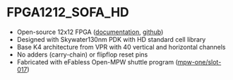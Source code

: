 # FPGA1212_SOFA_HD

- Open-source 12x12 FPGA ([documentation](https://skywater-openfpga.readthedocs.io/en/latest/datasheet/sofa_hd/), [github](https://github.com/lnis-uofu/SOFA))
- Designed with Skywater130nm PDK with HD standard cell library
- Base K4 architecture from VPR with 40 vertical and horizontal channels
- No adders (carry-chain) or flipflop reset pins
- Fabricated with eFabless Open-MPW shuttle program ([mpw-one/slot-017](https://foss-eda-tools.googlesource.com/third_party/shuttle/mpw-one/slot-017))
